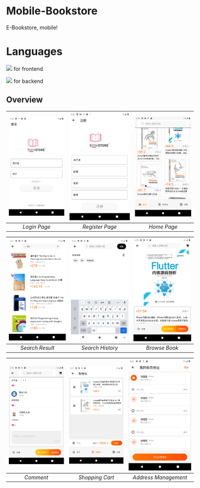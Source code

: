 # Mobile-Bookstore
E-Bookstore, mobile!

# Languages
<code><img height="50" src="https://raw.githubusercontent.com/yurijserrano/Github-Profile-Readme-Logos/f994c418a134b58c4aec11152f6a4a33fa89da26/programming%20languages/dart.svg"></code> for frontend

<code><img height="50" src="https://raw.githubusercontent.com/yurijserrano/Github-Profile-Readme-Logos/df5bacba92a025537970ad7ad34a1c54e1aa6869/programming%20languages/go.svg"></code> for backend
## Overview
|![](imgs/login.png)|![](imgs/register.png)|![](imgs/home.png)| 
|:--:|:--:|:--:|
| *Login Page* | *Register Page* | *Home Page* |

|![](imgs/search.png)|![](imgs/search2.png)|![](imgs/browse.png)| 
|:--:|:--:|:--:|
| *Search Result* | *Search History* | *Browse Book* |


|![](imgs/comment.png)|![](imgs/shopping_cart.png)|![](imgs/address.png)| 
|:--:|:--:|:--:|
| *Comment* | *Shopping Cart* | *Address Management* |

